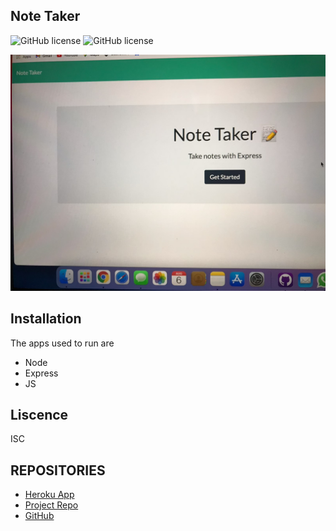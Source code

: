 ## Note Taker 
![GitHub license](https://img.shields.io/badge/Made%20by-%40jlhickey-orange)
![GitHub license](https://img.shields.io/badge/license-ISC-blue.svg)



![alt text](https://github.com/jlhickey/Note-Taker/blob/main/IMG_1890.jpeg)

 

## Installation
The apps used to run are
* Node
* Express
* JS


## Liscence
ISC


 

## REPOSITORIES
- [Heroku App](https://https://note-taker-using-express-wk-11.herokuapp.com/)
- [Project Repo](https://github.com/jlhickey/Note-taker)
- [GitHub](https://github.com/jlhickey)

 
